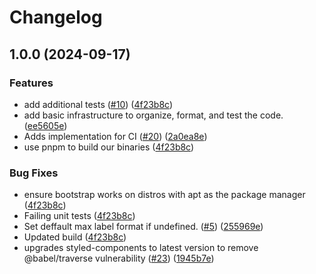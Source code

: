 # Changelog

## 1.0.0 (2024-09-17)


### Features

* add additional tests ([#10](https://github.com/looker-open-source/viz-bar_gauge-marketplace/issues/10)) ([4f23b8c](https://github.com/looker-open-source/viz-bar_gauge-marketplace/commit/4f23b8c9d49564d56587633ba05d37d1aa3d7074))
* add basic infrastructure to organize, format, and test the code. ([ee5605e](https://github.com/looker-open-source/viz-bar_gauge-marketplace/commit/ee5605ec69120b6e2b7df46cf88836bbfc7d62b0))
* Adds implementation for CI ([#20](https://github.com/looker-open-source/viz-bar_gauge-marketplace/issues/20)) ([2a0ea8e](https://github.com/looker-open-source/viz-bar_gauge-marketplace/commit/2a0ea8e4bd5f8fae290d1e3bd9abc2d264906247))
* use pnpm to build our binaries ([4f23b8c](https://github.com/looker-open-source/viz-bar_gauge-marketplace/commit/4f23b8c9d49564d56587633ba05d37d1aa3d7074))


### Bug Fixes

* ensure bootstrap works on distros with apt as the package manager ([4f23b8c](https://github.com/looker-open-source/viz-bar_gauge-marketplace/commit/4f23b8c9d49564d56587633ba05d37d1aa3d7074))
* Failing unit tests ([4f23b8c](https://github.com/looker-open-source/viz-bar_gauge-marketplace/commit/4f23b8c9d49564d56587633ba05d37d1aa3d7074))
* Set deffault max label format if undefined. ([#5](https://github.com/looker-open-source/viz-bar_gauge-marketplace/issues/5)) ([255969e](https://github.com/looker-open-source/viz-bar_gauge-marketplace/commit/255969e53865eaab59feb30f9900cef36721861f))
* Updated build ([4f23b8c](https://github.com/looker-open-source/viz-bar_gauge-marketplace/commit/4f23b8c9d49564d56587633ba05d37d1aa3d7074))
* upgrades styled-components to latest version to remove @babel/traverse vulnerability ([#23](https://github.com/looker-open-source/viz-bar_gauge-marketplace/issues/23)) ([1945b7e](https://github.com/looker-open-source/viz-bar_gauge-marketplace/commit/1945b7e5db68ba5c4a55f51305d3105320495c3d))
